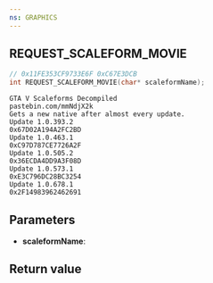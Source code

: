 ```yaml
---
ns: GRAPHICS
---
```

## REQUEST_SCALEFORM_MOVIE

```c
// 0x11FE353CF9733E6F 0xC67E3DCB
int REQUEST_SCALEFORM_MOVIE(char* scaleformName);
```

```
GTA V Scaleforms Decompiled  
pastebin.com/mmNdjX2k  
Gets a new native after almost every update.  
Update 1.0.393.2  
0x67D02A194A2FC2BD  
Update 1.0.463.1  
0xC97D787CE7726A2F  
Update 1.0.505.2  
0x36ECDA4DD9A3F08D  
Update 1.0.573.1  
0xE3C796DC28BC3254  
Update 1.0.678.1  
0x2F14983962462691  
```

## Parameters
* **scaleformName**: 

## Return value
